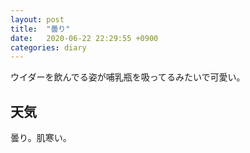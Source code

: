 ```yaml
---
layout: post
title:  "曇り"
date:   2020-06-22 22:29:55 +0900
categories: diary
---
```


ウイダーを飲んでる姿が哺乳瓶を吸ってるみたいで可愛い。

## 天気
曇り。肌寒い。
